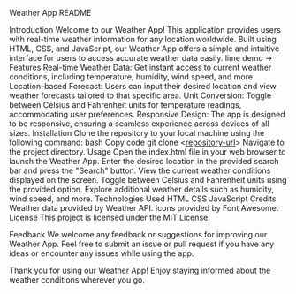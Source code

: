 
Weather App README

Introduction
Welcome to our Weather App! This application provides users with real-time weather information for any location worldwide. Built using HTML, CSS, and JavaScript, our Weather App offers a simple and intuitive interface for users to access accurate weather data easily.
lime demo -> 
Features
Real-time Weather Data: Get instant access to current weather conditions, including temperature, humidity, wind speed, and more.
Location-based Forecast: Users can input their desired location and view weather forecasts tailored to that specific area.
Unit Conversion: Toggle between Celsius and Fahrenheit units for temperature readings, accommodating user preferences.
Responsive Design: The app is designed to be responsive, ensuring a seamless experience across devices of all sizes.
Installation
Clone the repository to your local machine using the following command:
bash
Copy code
git clone <[repository-url](https://github.com/Madhup73488/Simple-Weather-App)>
Navigate to the project directory.
Usage
Open the index.html file in your web browser to launch the Weather App.
Enter the desired location in the provided search bar and press the "Search" button.
View the current weather conditions displayed on the screen.
Toggle between Celsius and Fahrenheit units using the provided option.
Explore additional weather details such as humidity, wind speed, and more.
Technologies Used
HTML
CSS
JavaScript
Credits
Weather data provided by Weather API.
Icons provided by Font Awesome.
License
This project is licensed under the MIT License.

Feedback
We welcome any feedback or suggestions for improving our Weather App. Feel free to submit an issue or pull request if you have any ideas or encounter any issues while using the app.

Thank you for using our Weather App! Enjoy staying informed about the weather conditions wherever you go.
